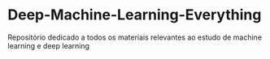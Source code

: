# Deep-Machine-Learning-Everything
Repositório dedicado a todos os materiais relevantes ao estudo de machine learning e deep learning
